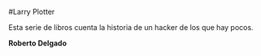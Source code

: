 
#Larry Plotter

Esta serie de libros cuenta la historia de un hacker de los que hay pocos.

**Roberto Delgado**
